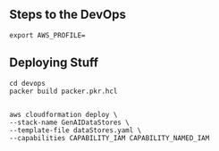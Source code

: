 ## Steps to the DevOps

    export AWS_PROFILE=

## Deploying Stuff

    cd devops
    packer build packer.pkr.hcl


    aws cloudformation deploy \
    --stack-name GenAIDataStores \
    --template-file dataStores.yaml \
    --capabilities CAPABILITY_IAM CAPABILITY_NAMED_IAM
